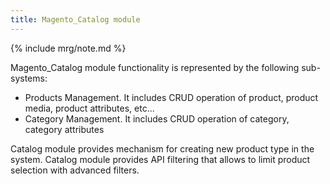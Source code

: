 ```yaml
---
title: Magento_Catalog module
---
```


{% include mrg/note.md %}

Magento_Catalog module functionality is represented by the following sub-systems:
 - Products Management. It includes CRUD operation of product, product media, product attributes, etc...
 - Category Management. It includes CRUD operation of category, category attributes

Catalog module provides mechanism for creating new product type in the system.
Catalog module provides API filtering that allows to limit product selection with advanced filters.


